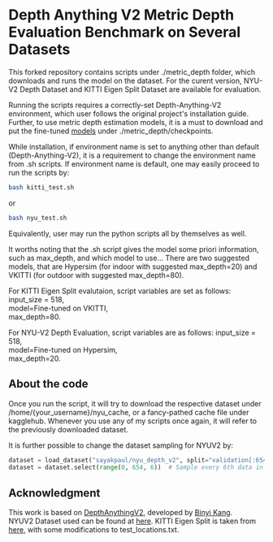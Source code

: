 # Depth Anything V2 Metric Depth Evaluation Benchmark on Several Datasets
This forked repository contains scripts under ./metric_depth folder, which downloads and runs the model on the dataset. For the curent version, NYU-V2 Depth Dataset and KITTI Eigen Split Dataset are available for evaluation. 

Running the scripts requires a correctly-set Depth-Anything-V2 environment, which user follows the original project's installation guide. Further, to use metric depth estimation models, it is a must to download and put the fine-tuned [models](https://github.com/DepthAnything/Depth-Anything-V2/blob/main/metric_depth/README.md#pre-trained-models) under ./metric_depth/checkpoints.

While installation, if environment name is set to anything other than default (Depth-Anything-V2), it is a requirement to change the environment name from .sh scripts.
If environment name is default, one may easily proceed to run the scripts by:
```bash
bash kitti_test.sh
```
or
```bash
bash nyu_test.sh
```
Equivalently, user may run the python scripts all by themselves as well.


It worths noting that the .sh script gives the model some priori information, such as max_depth, and which model to use... There are two suggested models, that are Hypersim (for indoor with suggested max_depth=20) and VKITTI (for outdoor with suggested max_depth=80). 

For KITTI Eigen Split evalutaion, script variables are set as follows:    
input_size = 518,  
model=Fine-tuned on VKITTI,    
max_depth=80.  



For NYU-V2 Depth Evaluation, script variables are as follows:
input_size = 518,  
model=Fine-tuned on Hypersim,    
max_depth=20.  


## About the code
Once you run the script, it will try to download the respective dataset under /home/{your_username}/nyu_cache, or a fancy-pathed cache file under kagglehub. Whenever you use any of my scripts once again, it will refer to the previously downloaded dataset.

It is further possible to change the dataset sampling for NYUV2 by:  
```python
dataset = load_dataset("sayakpaul/nyu_depth_v2", split="validation[:654]", cache_dir=home_dir+"/nyu_cache")
dataset = dataset.select(range(0, 654, 6))  # Sample every 6th data in dataset
```


## Acknowledgment
This work is based on [DepthAnythingV2](https://github.com/DepthAnything/Depth-Anything-V2), developed by [Binyi Kang](https://github.com/bingykang).    
NYUV2 Dataset used can be found at [here](https://huggingface.co/datasets/sayakpaul/nyu_depth_v2). KITTI Eigen Split is taken from [here](https://www.kaggle.com/datasets/awsaf49/kitti-eigen-split-dataset), with some modifications to test_locations.txt.

